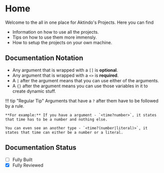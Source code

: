 # Home

Welcome to the all in one place for Aktindo's Projects. Here you can find

- Information on how to use all the projects.
- Tips on how to use them more immensly.
- How to setup the projects on your own machine.

## Documentation Notation

- Any argument that is wrapped with a `[]` is **optional**.
- Any argument that is wrapped with a `<>` is **required**.
- A `|` after the argument means that you can use either of the arguments.
- A `{}` after the argument means you can use those variables in it to create dynamic stuff.

!!! tip "Regular Tip"
    Arguments that have a `?` after them have to be followed by a rule.

    **For example:** If you have a argument - `<time?number>`, it states that time has to be a number and nothing else. 

    You can even see an another type - `<time?(number|literal)>`, it states that time can either be a number or a literal. 

## Documentation Status
- [ ] Fully Built
- [x] Fully Reviewed 